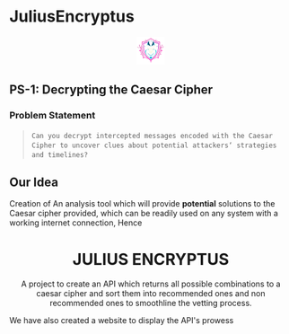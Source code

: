 <div>

# JuliusEncryptus

<div align="center">
    <img src="./frontend/public/logo.png" width='50px height='50px' /> 
</div>

## PS-1: Decrypting the Caesar Cipher

### Problem Statement
> `Can you decrypt intercepted messages encoded with the Caesar Cipher to uncover clues about potential attackers‘ strategies and timelines?`

## Our Idea

Creation of An analysis tool which will provide **potential** solutions to the Caesar cipher provided, which can be readily used on any system with a working internet connection, Hence

<h1 display='block' align='center' align='center'> JULIUS ENCRYPTUS </h1>

<p align = 'center'> 
A project to create an API which returns all possible combinations to a caesar cipher and sort them into recommended ones and non recommended ones to smoothline the vetting process.

We have also created a website to display the API's prowess
</p>

</div>
